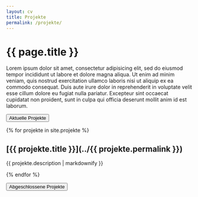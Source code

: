 ```yaml
---
layout: cv
title: Projekte
permalink: /projekte/
---
```

<h1 class="add-sg">{{ page.title }}</h1>

Lorem ipsum dolor sit amet, consectetur adipisicing elit, sed do eiusmod
tempor incididunt ut labore et dolore magna aliqua. Ut enim ad minim veniam,
quis nostrud exercitation ullamco laboris nisi ut aliquip ex ea commodo
consequat. Duis aute irure dolor in reprehenderit in voluptate velit esse
cillum dolore eu fugiat nulla pariatur. Excepteur sint occaecat cupidatat non
proident, sunt in culpa qui officia deserunt mollit anim id est laborum.

<button class="button is-small is-light has-text-weight-semibold">Aktuelle Projekte</button>

{% for projekte in site.projekte %}
## [{{ projekte.title }}](../{{ projekte.permalink }})
<p>{{ projekte.description | markdownify }}</p>
{% endfor %}

<button class="button is-small is-light has-text-weight-semibold">Abgeschlossene Projekte</button>
